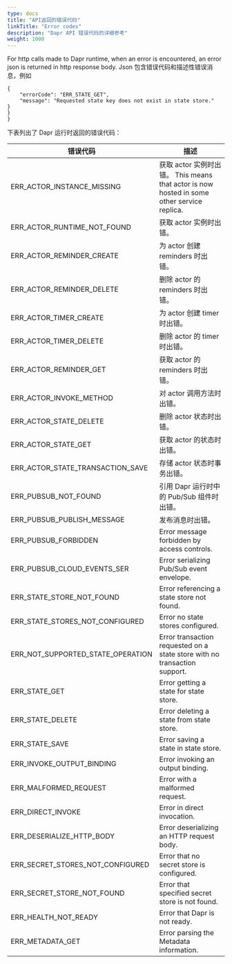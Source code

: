 ```yaml
---
type: docs
title: "API返回的错误代码"
linkTitle: "Error codes"
description: "Dapr API 错误代码的详细参考"
weight: 1000
---
```


For http calls made to Dapr runtime, when an error is encountered, an error json is returned in http response body. Json 包含错误代码和描述性错误消息，例如
```
{
    "errorCode": "ERR_STATE_GET",
    "message": "Requested state key does not exist in state store."
}
}
}
```

下表列出了 Dapr 运行时返回的错误代码：

| 错误代码                                  | 描述                                                                                 |
| ------------------------------------- | ---------------------------------------------------------------------------------- |
| ERR_ACTOR_INSTANCE_MISSING          | 获取 actor 实例时出错。 This means that actor is now hosted in some other service replica. |
| ERR_ACTOR_RUNTIME_NOT_FOUND       | 获取 actor 实例时出错。                                                                    |
| ERR_ACTOR_REMINDER_CREATE           | 为 actor 创建 reminders 时出错。                                                          |
| ERR_ACTOR_REMINDER_DELETE           | 删除 actor 的 reminders 时出错。                                                          |
| ERR_ACTOR_TIMER_CREATE              | 为 actor 创建 timer 时出错。                                                              |
| ERR_ACTOR_TIMER_DELETE              | 删除 actor 的 timer 时出错。                                                              |
| ERR_ACTOR_REMINDER_GET              | 获取 actor 的 reminders 时出错。                                                          |
| ERR_ACTOR_INVOKE_METHOD             | 对 actor 调用方法时出错。                                                                   |
| ERR_ACTOR_STATE_DELETE              | 删除 actor 状态时出错。                                                                    |
| ERR_ACTOR_STATE_GET                 | 获取 actor 的状态时出错。                                                                   |
| ERR_ACTOR_STATE_TRANSACTION_SAVE  | 存储 actor 状态时事务出错。                                                                  |
| ERR_PUBSUB_NOT_FOUND                | 引用 Dapr 运行时中的 Pub/Sub 组件时出错。                                                       |
| ERR_PUBSUB_PUBLISH_MESSAGE          | 发布消息时出错。                                                                           |
| ERR_PUBSUB_FORBIDDEN                | Error message forbidden by access controls.                                        |
| ERR_PUBSUB_CLOUD_EVENTS_SER       | Error serializing Pub/Sub event envelope.                                          |
| ERR_STATE_STORE_NOT_FOUND         | Error referencing a state store not found.                                         |
| ERR_STATE_STORES_NOT_CONFIGURED   | Error no state stores configured.                                                  |
| ERR_NOT_SUPPORTED_STATE_OPERATION | Error transaction requested on a state store with no transaction support.          |
| ERR_STATE_GET                       | Error getting a state for state store.                                             |
| ERR_STATE_DELETE                    | Error deleting a state from state store.                                           |
| ERR_STATE_SAVE                      | Error saving a state in state store.                                               |
| ERR_INVOKE_OUTPUT_BINDING           | Error invoking an output binding.                                                  |
| ERR_MALFORMED_REQUEST               | Error with a malformed request.                                                    |
| ERR_DIRECT_INVOKE                   | Error in direct invocation.                                                        |
| ERR_DESERIALIZE_HTTP_BODY           | Error deserializing an HTTP request body.                                          |
| ERR_SECRET_STORES_NOT_CONFIGURED  | Error that no secret store is configured.                                          |
| ERR_SECRET_STORE_NOT_FOUND        | Error that specified secret store is not found.                                    |
| ERR_HEALTH_NOT_READY                | Error that Dapr is not ready.                                                      |
| ERR_METADATA_GET                    | Error parsing the Metadata information.                                            |
